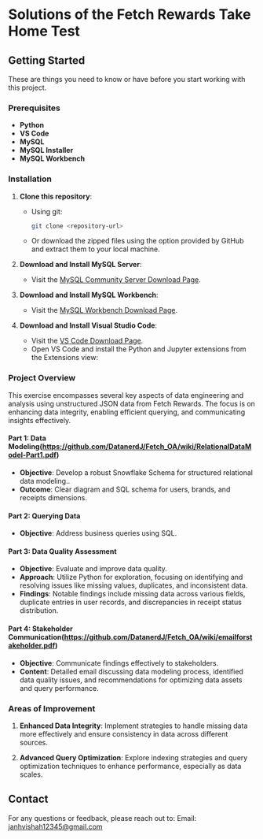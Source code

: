 # Solutions of the Fetch Rewards Take Home Test
## Getting Started

These are things you need to know or have before you start working with this project.

### Prerequisites

- **Python**
- **VS Code**
- **MySQL**
- **MySQL Installer**
- **MySQL Workbench**

### Installation

1. **Clone this repository**:
   - Using git:
     ```bash
     git clone <repository-url>
     ```
   - Or download the zipped files using the option provided by GitHub and extract them to your local machine.

2. **Download and Install MySQL Server**:
   - Visit the [MySQL Community Server Download Page](https://dev.mysql.com/downloads/mysql/).

3. **Download and Install MySQL Workbench**:
   - Visit the [MySQL Workbench Download Page](https://dev.mysql.com/downloads/workbench/).
    
4. **Download and Install Visual Studio Code**:
   - Visit the [VS Code Download Page](https://code.visualstudio.com/Download).
   - Open VS Code and install the Python and Jupyter extensions from the Extensions view:
     

### Project Overview
This exercise encompasses several key aspects of data engineering and analysis using unstructured JSON data from Fetch Rewards. The focus is on enhancing data integrity, enabling efficient querying, and communicating insights effectively.

#### Part 1: Data Modeling(https://github.com/DatanerdJ/Fetch_OA/wiki/RelationalDataModel-Part1.pdf)
- **Objective**: Develop a robust Snowflake Schema for structured relational data modeling..
- **Outcome**: Clear diagram and SQL schema for users, brands, and receipts dimensions.

#### Part 2: Querying Data
- **Objective**: Address business queries using SQL.

#### Part 3: Data Quality Assessment
- **Objective**: Evaluate and improve data quality.
- **Approach**: Utilize Python for exploration, focusing on identifying and resolving issues like missing values, duplicates, and inconsistent data.
- **Findings**: Notable findings include missing data across various fields, duplicate entries in user records, and discrepancies in receipt status distribution.

#### Part 4: Stakeholder Communication(https://github.com/DatanerdJ/Fetch_OA/wiki/emailforstakeholder.pdf)
- **Objective**: Communicate findings effectively to stakeholders.
- **Content**: Detailed email discussing data modeling process, identified data quality issues, and recommendations for optimizing data assets and query performance.

### Areas of Improvement
1. **Enhanced Data Integrity**: Implement strategies to handle missing data more effectively and ensure consistency in data across different sources.
   
2. **Advanced Query Optimization**: Explore indexing strategies and query optimization techniques to enhance performance, especially as data scales.

## Contact
For any questions or feedback, please reach out to:
Email: janhvishah12345@gmail.com
